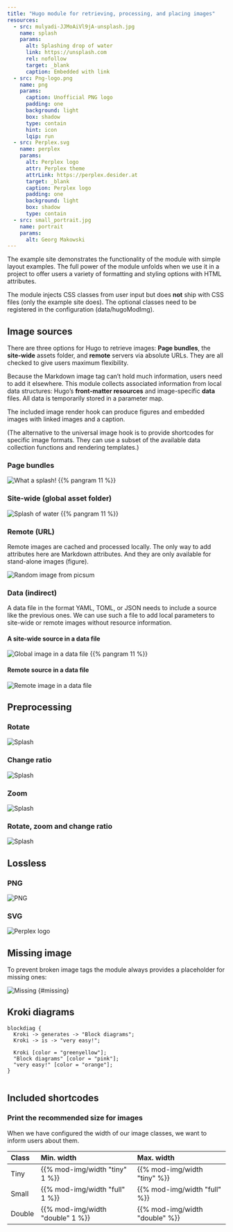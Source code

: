 ```yaml
---
title: "Hugo module for retrieving, processing, and placing images"
resources:
  - src: mulyadi-JJMoAiVl9jA-unsplash.jpg
    name: splash
    params:
      alt: Splashing drop of water
      link: https://unsplash.com
      rel: nofollow
      target: _blank
      caption: Embedded with link
  - src: Png-logo.png
    name: png
    params:
      caption: Unofficial PNG logo
      padding: one
      background: light
      box: shadow
      type: contain
      hint: icon
      lqip: run
  - src: Perplex.svg
    name: perplex
    params:
      alt: Perplex logo
      attr: Perplex theme
      attrLink: https://perplex.desider.at
      target: _blank
      caption: Perplex logo
      padding: one
      background: light
      box: shadow
      type: contain
  - src: small_portrait.jpg
    name: portrait
    params:
      alt: Georg Makowski
---
```


The example site demonstrates the functionality of the module with simple layout examples. The full power of the module unfolds when we use it in a project to offer users a variety of formatting and styling options with HTML attributes.

The module injects CSS classes from user input but does **not** ship with CSS files (only the example site does). The optional classes need to be registered in the configuration (data/hugoModImg).

## Image sources

There are three options for Hugo to retrieve images: **Page bundles**, the **site-wide** assets folder, and **remote** servers via absolute URLs. They are all checked to give users maximum flexibility.

Because the Markdown image tag can’t hold much information, users need to add it elsewhere. This module collects associated information from local data structures: Hugo’s **front-matter resources** and image-specific **data** files. All data is temporarily stored in a parameter map.

The included image render hook can produce figures and embedded images with linked images and a caption.

(The alternative to the universal image hook is to provide shortcodes for specific image formats. They can use a subset of the available data collection functions and rendering templates.)  

### Page bundles

![](splash?posh=left&zoom=1.3 "What a splash!") {{% pangram 11 %}}

### Site-wide (global asset folder)

![Splash of water](erda-estremera-eMX1aIAp9Nw-unsplash.jpg?posh=right) {{% pangram 11 %}}

### Remote (URL)

Remote images are cached and processed locally. The only way to add attributes here are Markdown attributes. And they are only available for stand-alone images (figure).

![Random image from picsum](https://picsum.photos/id/599/1200/500)

### Data (indirect)

A data file in the format YAML, TOML, or JSON needs to include a source like the previous ones. We can use such a file to add local parameters to site-wide or remote images without resource information.

#### A site-wide source in a data file

![Global image in a data file](global) {{% pangram 11 %}}

#### Remote source in a data file

![Remote image in a data file](remote?w=full)

## Preprocessing

### Rotate

![Splash](rotate.yaml)

### Change ratio

![Splash](ratio)

### Zoom

![Splash](zoom.yaml)

### Rotate, zoom and change ratio

![Splash](rotate-zoom-ratio)

## Lossless

### PNG

![PNG](png)

### SVG

![Perplex logo](perplex)

## Missing image

To prevent broken image tags the module always provides a placeholder for missing ones:

![Missing](test-missing)
{#missing}

## Kroki diagrams

```kroki {diagram=BlockDiag background=light caption="Block diagram" attr="Kroki.io" attrlink="https://kroki.io"}
blockdiag {
  Kroki -> generates -> "Block diagrams";
  Kroki -> is -> "very easy!";

  Kroki [color = "greenyellow"];
  "Block diagrams" [color = "pink"];
  "very easy!" [color = "orange"];
}
```

```kroki {diagram=BlockDiag background=light caption="Missing diagram" attr="Kroki.io" attrlink="https://kroki.io"}
```

## Included shortcodes

### Print the recommended size for images

When we have configured the width of our image classes, we want to inform users about them.

| Class | Min. width            | Max. width                  |
|:-- | :-------------------- | :-------------------------- |
| Tiny |{{% mod-img/width "tiny" 1 %}} | {{% mod-img/width "tiny" %}} |
| Small |{{% mod-img/width "full" 1 %}} | {{% mod-img/width "full" %}} |
| Double |{{% mod-img/width "double" 1 %}} | {{% mod-img/width "double" %}} |